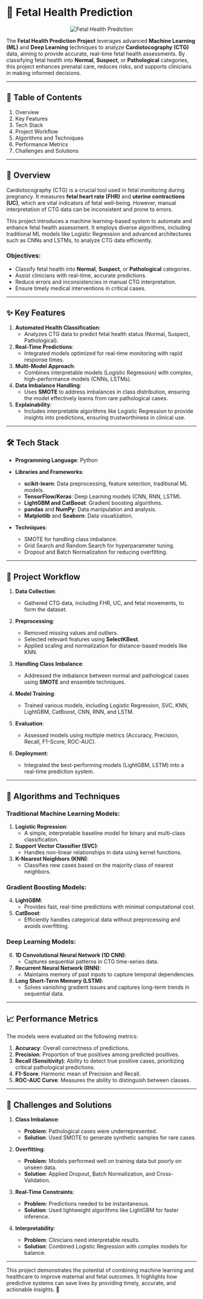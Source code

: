 

# 🔮 Fetal Health Prediction

<p align="center">
  <img src="https://github.com/user-attachments/assets/b15d596b-eece-4c82-a9d8-ccd31aaebbee" alt="Fetal Health Prediction">
</p>

The **Fetal Health Prediction Project** leverages advanced **Machine Learning (ML)** and **Deep Learning** techniques to analyze **Cardiotocography (CTG)** data, aiming to provide accurate, real-time fetal health assessments. By classifying fetal health into **Normal**, **Suspect**, or **Pathological** categories, this project enhances prenatal care, reduces risks, and supports clinicians in making informed decisions.

---

## 📜 Table of Contents

1. Overview
2. Key Features 
3. Tech Stack 
4. Project Workflow
5. Algorithms and Techniques
6. Performance Metrics
7. Challenges and Solutions


---

## 🌟 Overview

Cardiotocography (CTG) is a crucial tool used in fetal monitoring during pregnancy. It measures **fetal heart rate (FHR)** and **uterine contractions (UC)**, which are vital indicators of fetal well-being. However, manual interpretation of CTG data can be inconsistent and prone to errors.  

This project introduces a machine learning-based system to automate and enhance fetal health assessment. It employs diverse algorithms, including traditional ML models like Logistic Regression and advanced architectures such as CNNs and LSTMs, to analyze CTG data efficiently.

### Objectives:
- Classify fetal health into **Normal**, **Suspect**, or **Pathological** categories.
- Assist clinicians with real-time, accurate predictions.
- Reduce errors and inconsistencies in manual CTG interpretation.
- Ensure timely medical interventions in critical cases.

---

## ✨ Key Features

1. **Automated Health Classification**:
   - Analyzes CTG data to predict fetal health status (Normal, Suspect, Pathological).
2. **Real-Time Predictions**:
   - Integrated models optimized for real-time monitoring with rapid response times.
3. **Multi-Model Approach**:
   - Combines interpretable models (Logistic Regression) with complex, high-performance models (CNNs, LSTMs).
4. **Data Imbalance Handling**:
   - Uses **SMOTE** to address imbalances in class distribution, ensuring the model effectively learns from rare pathological cases.
5. **Explainability**:
   - Includes interpretable algorithms like Logistic Regression to provide insights into predictions, ensuring trustworthiness in clinical use.

---

## 🛠 Tech Stack

- **Programming Language**: Python  
- **Libraries and Frameworks**:
  - **scikit-learn**: Data preprocessing, feature selection, traditional ML models.
  - **TensorFlow/Keras**: Deep Learning models (CNN, RNN, LSTM).
  - **LightGBM and CatBoost**: Gradient boosting algorithms.
  - **pandas** and **NumPy**: Data manipulation and analysis.
  - **Matplotlib** and **Seaborn**: Data visualization.

- **Techniques**:
  - SMOTE for handling class imbalance.
  - Grid Search and Random Search for hyperparameter tuning.
  - Dropout and Batch Normalization for reducing overfitting.

---

## 🔄 Project Workflow

1. **Data Collection**:
   - Gathered CTG data, including FHR, UC, and fetal movements, to form the dataset.

2. **Preprocessing**:
   - Removed missing values and outliers.
   - Selected relevant features using **SelectKBest**.
   - Applied scaling and normalization for distance-based models like KNN.

3. **Handling Class Imbalance**:
   - Addressed the imbalance between normal and pathological cases using **SMOTE** and ensemble techniques.

4. **Model Training**:
   - Trained various models, including Logistic Regression, SVC, KNN, LightGBM, CatBoost, CNN, RNN, and LSTM.

5. **Evaluation**:
   - Assessed models using multiple metrics (Accuracy, Precision, Recall, F1-Score, ROC-AUC).

6. **Deployment**:
   - Integrated the best-performing models (LightGBM, LSTM) into a real-time prediction system.

---

## 🧠 Algorithms and Techniques

### Traditional Machine Learning Models:
1. **Logistic Regression**:
   - A simple, interpretable baseline model for binary and multi-class classification.
2. **Support Vector Classifier (SVC)**:
   - Handles non-linear relationships in data using kernel functions.
3. **K-Nearest Neighbors (KNN)**:
   - Classifies new cases based on the majority class of nearest neighbors.

### Gradient Boosting Models:
4. **LightGBM**:
   - Provides fast, real-time predictions with minimal computational cost.
5. **CatBoost**:
   - Efficiently handles categorical data without preprocessing and avoids overfitting.

### Deep Learning Models:
6. **1D Convolutional Neural Network (1D CNN)**:
   - Captures sequential patterns in CTG time-series data.
7. **Recurrent Neural Network (RNN)**:
   - Maintains memory of past inputs to capture temporal dependencies.
8. **Long Short-Term Memory (LSTM)**:
   - Solves vanishing gradient issues and captures long-term trends in sequential data.

---

## 📈 Performance Metrics

The models were evaluated on the following metrics:
1. **Accuracy**: Overall correctness of predictions.
2. **Precision**: Proportion of true positives among predicted positives.
3. **Recall (Sensitivity)**: Ability to detect true positive cases, prioritizing critical pathological predictions.
4. **F1-Score**: Harmonic mean of Precision and Recall.
5. **ROC-AUC Curve**: Measures the ability to distinguish between classes.

---

## 🛑 Challenges and Solutions

1. **Class Imbalance**:
   - **Problem**: Pathological cases were underrepresented.
   - **Solution**: Used SMOTE to generate synthetic samples for rare cases.

2. **Overfitting**:
   - **Problem**: Models performed well on training data but poorly on unseen data.
   - **Solution**: Applied Dropout, Batch Normalization, and Cross-Validation.

3. **Real-Time Constraints**:
   - **Problem**: Predictions needed to be instantaneous.
   - **Solution**: Used lightweight algorithms like LightGBM for faster inference.

4. **Interpretability**:
   - **Problem**: Clinicians need interpretable results.
   - **Solution**: Combined Logistic Regression with complex models for balance.



---

This project demonstrates the potential of combining machine learning and healthcare to improve maternal and fetal outcomes. It highlights how predictive systems can save lives by providing timely, accurate, and actionable insights. 🚀
